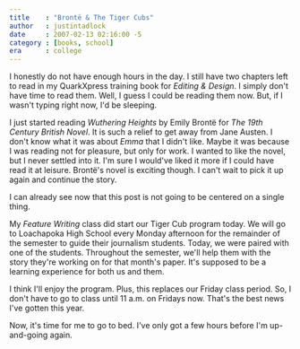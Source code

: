 ```yaml
---
title    : "Brontë & The Tiger Cubs"
author   : justintadlock
date     : 2007-02-13 02:16:00 -5
category : [books, school]
era      : college
---
```


I honestly do not have enough hours in the day.  I still have two chapters left to read in my QuarkXpress training book for <i> Editing &amp; Design</i>.  I simply don't have time to read them.  Well, I guess I could be reading them now.  But, if I wasn't typing right now, I'd be sleeping.

I just started reading <i> Wuthering Heights</i> by Emily Bront&euml; for <i> The 19th Century British Novel</i>.  It is such a relief to get away from Jane Austen.  I don't know what it was about <i> Emma</i> that I didn't like.  Maybe it was because I was reading not for pleasure, but only for work.  I wanted to like the novel, but I never settled into it.  I'm sure I would've liked it more if I could have read it at leisure.  Bront&euml;'s novel is exciting though.  I can't wait to pick it up again and continue the story.

I can already see now that this post is not going to be centered on a single thing.

My <i> Feature Writing</i> class did start our Tiger Cub program today.  We will go to Loachapoka High School every Monday afternoon for the remainder of the semester to guide their journalism students.  Today, we were paired with one of the students.  Throughout the semester, we'll help them with the story they're working on for that month's paper.  It's supposed to be a learning experience for both us and them.

I think I'll enjoy the program.  Plus, this replaces our Friday class period.  So, I don't have to go to class until 11 a.m. on Fridays now.  That's the best news I've gotten this year.

Now, it's time for me to go to bed.  I've only got a few hours before I'm up-and-going again.
